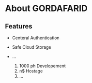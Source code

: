 # About GORDAFARID

## Features

- Centeral Authentication
- Safe Cloud Storage
- ...

    1. 1000 ph Developement
    2. n$ Hostage
    3. ...